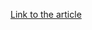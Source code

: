 [Link to the article](https://blog.eclecticiq.com/the-tradecraft-of-a-successful-threat-investigation-a-covid-19-case-study?hsLang=en)
